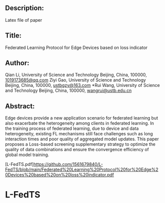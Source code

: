 
## Description:

Latex file of paper

## Title:
Federated Learning Protocol for Edge Devices based on loss indicator

## Author:
Qian Li, University of Science and Technology Beijing, China, 100000, 1019173685@qq.com
Ziyi Gao, University of Science and Technology Beijing, China, 100000, ustbgzy@163.com
*Rui Wang, University of Science and Technology Beijing, China, 100000, wangrui@ustb.edu.cn

## Abstract:
Edge devices provide a new application scenario for federated learning but also exacerbate the heterogeneity among clients in federated learning. In the training process of federated learning, due to
device and data heterogeneity, existing FL mechanisms still face challenges such as long interaction times and poor quality of aggregated model updates. This paper proposes a Loss-based screening
supplementary strategy to optimize the quality of data combinations and ensure the convergence efficiency of global model training.

[L-FedTS.pdf]https://github.com/1561679840/L-FedTS/blob/main/Federated%20Learning%20Protocol%20for%20Edge%20Devices%20based%20on%20loss%20indicator.pdf
# L-FedTS
